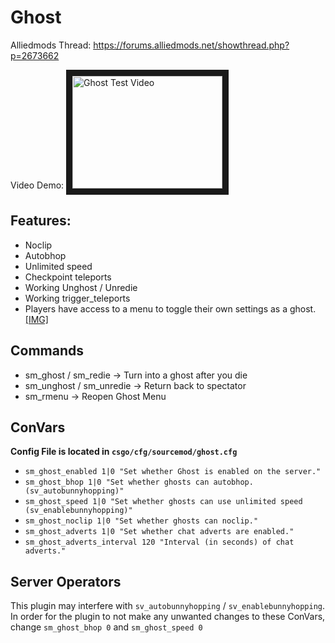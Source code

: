 # Ghost
Alliedmods Thread: https://forums.alliedmods.net/showthread.php?p=2673662

Video Demo: <a href="http://www.youtube.com/watch?feature=player_embedded&v=8T07u3TYINM
" target="_blank"><img src="http://img.youtube.com/vi/8T07u3TYINM/0.jpg" 
alt="Ghost Test Video" width="240" height="180" border="10" /></a>
## Features:
* Noclip
* Autobhop
* Unlimited speed
* Checkpoint teleports
* Working Unghost / Unredie
* Working trigger_teleports
* Players have access to a menu to toggle their own settings as a ghost. [\[IMG\]](https://i.imgur.com/AcEPss2.png)

## Commands
* sm_ghost / sm_redie -> Turn into a ghost after you die
* sm_unghost / sm_unredie -> Return back to spectator
* sm_rmenu -> Reopen Ghost Menu

## ConVars
**Config File is located in `csgo/cfg/sourcemod/ghost.cfg`**
* `sm_ghost_enabled 1|0 "Set whether Ghost is enabled on the server."`
* `sm_ghost_bhop 1|0 "Set whether ghosts can autobhop. (sv_autobunnyhopping)"`
* `sm_ghost_speed 1|0 "Set whether ghosts can use unlimited speed (sv_enablebunnyhopping)"`
* `sm_ghost_noclip 1|0 "Set whether ghosts can noclip."`
* `sm_ghost_adverts 1|0 "Set whether chat adverts are enabled."`
* `sm_ghost_adverts_interval 120 "Interval (in seconds) of chat adverts."`

## Server Operators
This plugin may interfere with `sv_autobunnyhopping` / `sv_enablebunnyhopping`. In order for the plugin to not make any unwanted changes to these ConVars, change `sm_ghost_bhop 0` and `sm_ghost_speed 0` 
